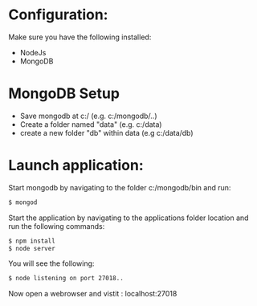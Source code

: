 # Configuration:
Make sure you have the following installed:
- NodeJs
- MongoDB 

# MongoDB Setup
- Save mongodb at c:/ (e.g. c:/mongodb/..)
- Create a folder named "data" (e.g. c:/data)
- create  a new folder "db" within data (e.g c:/data/db)
        
# Launch application:

Start mongodb by navigating to the folder c:/mongodb/bin and run:
```sh
$ mongod
```

Start the application by navigating to the applications folder location and run the following commands:
```sh
$ npm install
$ node server
```

You will see the following:
```sh
$ node listening on port 27018..
```


Now open a webrowser and vistit : localhost:27018


